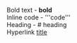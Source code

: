 Bold text - **bold**  
Inline code - '''code'''  
Heading - # heading  
Hyperlink [title](https://)  
